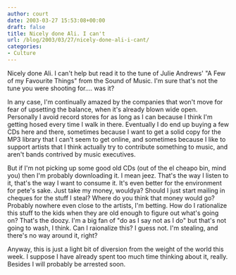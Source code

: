 ```yaml
---
author: court
date: 2003-03-27 15:53:08+00:00
draft: false
title: Nicely done Ali. I can't
url: /blog/2003/03/27/nicely-done-ali-i-cant/
categories:
- Culture
---
```


Nicely done Ali.  I can't help but read it to the tune of Julie Andrews' "A Few of my Favourite Things" from the Sound of Music.  I'm sure that's not the tune you were shooting for.... was it?

In any case, I'm continually amazed by the companies that won't move for fear of upsetting the balance, when it's already blown wide open.  Personally I avoid record stores for as long as I can because I think I'm getting hosed every time I walk in there.  Eventually I do end up buying a few CDs here and there, sometimes because I want to get a solid copy for the MP3 library that I can't seem to get online, and sometimes because I like to support artists that I think actually try to contribute something to music, and aren't bands contrived by music executives.

But if I'm not picking up some good old CDs (out of the el cheapo bin, mind you) then I'm probably downloading it.  I mean jeez.  That's the way I listen to it, that's the way I want to consume it.  It's even better for the environment for pete's sake.  Just take my money, wouldya?  Should I just start mailing in cheques for the stuff I steal?  Where do you think that money would go?  Probably nowhere even close to the artists, I'm betting.  How do I rationalize this stuff to the kids when they are old enough to figure out what's going on?  That's the doozy.  I'm a big fan of "do as I say not as I do" but that's not going to wash, I think.  Can I raionalize this?  I guess not. I'm stealing, and there's no way around it, right?

Anyway, this is just a light bit of diversion from the weight of the world this week.  I suppose I have already spent too much time thinking about it, really.  Besides I will probably be arrested soon.
